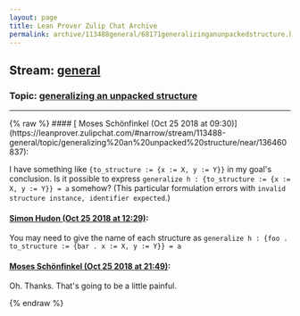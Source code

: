 ```yaml
---
layout: page
title: Lean Prover Zulip Chat Archive 
permalink: archive/113488general/68171generalizinganunpackedstructure.html
---
```


## Stream: [general](https://leanprover-community.github.io/archive/113488general/index.html)
### Topic: [generalizing an unpacked structure](https://leanprover-community.github.io/archive/113488general/68171generalizinganunpackedstructure.html)

---

<base href="https://leanprover.zulipchat.com">
{% raw %}
#### [ Moses Schönfinkel (Oct 25 2018 at 09:30)](https://leanprover.zulipchat.com/#narrow/stream/113488-general/topic/generalizing%20an%20unpacked%20structure/near/136460837):
<p>I have something like <code>{to_structure := {x := X, y := Y}}</code> in my goal's conclusion. Is it possible to express <code>generalize h : {to_structure := {x := X, y := Y}} = a</code> somehow? (This particular formulation errors with <code>invalid structure instance, identifier expected</code>.)</p>

#### [ Simon Hudon (Oct 25 2018 at 12:29)](https://leanprover.zulipchat.com/#narrow/stream/113488-general/topic/generalizing%20an%20unpacked%20structure/near/136468338):
<p>You may need to give the name of each structure as <code>generalize h : {foo . to_structure := {bar . x := X, y := Y}} = a</code></p>

#### [ Moses Schönfinkel (Oct 25 2018 at 21:49)](https://leanprover.zulipchat.com/#narrow/stream/113488-general/topic/generalizing%20an%20unpacked%20structure/near/136502451):
<p>Oh. Thanks. That's going to be a little painful.</p>


{% endraw %}
